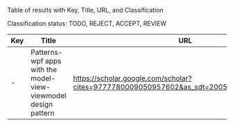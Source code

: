 Table of results with Key, Title, URL, and Classification

Classification status: TODO, REJECT, ACCEPT, REVIEW

| Key | Title                                                          | URL                                                                                        | Classification | Reason |
|-----|----------------------------------------------------------------|--------------------------------------------------------------------------------------------|----------------|--------|
| -   | Patterns-wpf apps with the model-view-viewmodel design pattern | https://scholar.google.com/scholar?cites=9777780009050957602&as_sdt=2005&sciodt=2007&hl=en | TODO           |        |
